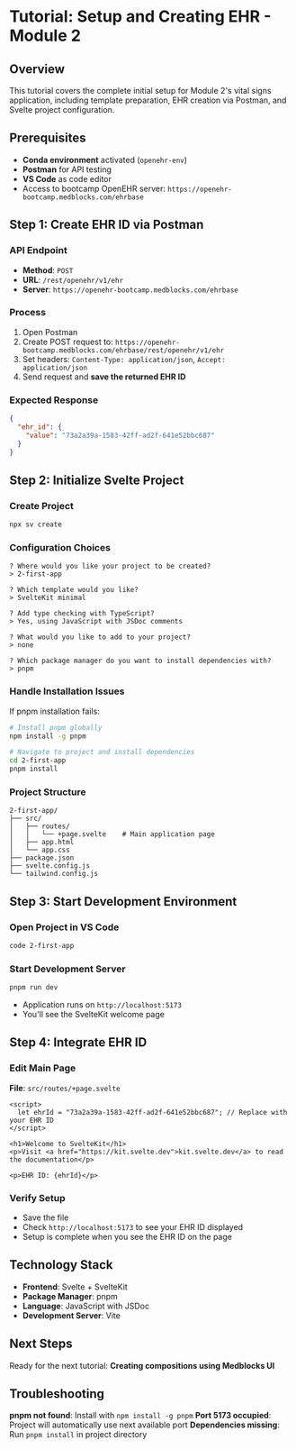 # Tutorial: Setup and Creating EHR - Module 2

## Overview

This tutorial covers the complete initial setup for Module 2's vital signs application, including template preparation, EHR creation via Postman, and Svelte project configuration.

## Prerequisites

- **Conda environment** activated (`openehr-env`)
- **Postman** for API testing  
- **VS Code** as code editor
- Access to bootcamp OpenEHR server: `https://openehr-bootcamp.medblocks.com/ehrbase`

## Step 1: Create EHR ID via Postman

### API Endpoint
- **Method**: `POST`
- **URL**: `/rest/openehr/v1/ehr`
- **Server**: `https://openehr-bootcamp.medblocks.com/ehrbase`

### Process
1. Open Postman
2. Create POST request to: `https://openehr-bootcamp.medblocks.com/ehrbase/rest/openehr/v1/ehr`
3. Set headers: `Content-Type: application/json`, `Accept: application/json`
4. Send request and **save the returned EHR ID**

### Expected Response
```json
{
  "ehr_id": {
    "value": "73a2a39a-1583-42ff-ad2f-641e52bbc687"
  }
}
```

## Step 2: Initialize Svelte Project

### Create Project
```bash
npx sv create
```

### Configuration Choices
```
? Where would you like your project to be created?
> 2-first-app

? Which template would you like?
> SvelteKit minimal

? Add type checking with TypeScript?
> Yes, using JavaScript with JSDoc comments

? What would you like to add to your project?
> none

? Which package manager do you want to install dependencies with?
> pnpm
```

### Handle Installation Issues
If pnpm installation fails:
```bash
# Install pnpm globally
npm install -g pnpm

# Navigate to project and install dependencies
cd 2-first-app
pnpm install
```

### Project Structure
```
2-first-app/
├── src/
│   ├── routes/
│   │   └── +page.svelte    # Main application page
│   ├── app.html
│   └── app.css
├── package.json
├── svelte.config.js
└── tailwind.config.js
```

## Step 3: Start Development Environment

### Open Project in VS Code
```bash
code 2-first-app
```

### Start Development Server
```bash
pnpm run dev
```
- Application runs on `http://localhost:5173`
- You'll see the SvelteKit welcome page

## Step 4: Integrate EHR ID

### Edit Main Page
**File**: `src/routes/+page.svelte`

```svelte
<script>
  let ehrId = "73a2a39a-1583-42ff-ad2f-641e52bbc687"; // Replace with your EHR ID
</script>

<h1>Welcome to SvelteKit</h1>
<p>Visit <a href="https://kit.svelte.dev">kit.svelte.dev</a> to read the documentation</p>

<p>EHR ID: {ehrId}</p>
```

### Verify Setup
- Save the file
- Check `http://localhost:5173` to see your EHR ID displayed
- Setup is complete when you see the EHR ID on the page

## Technology Stack

- **Frontend**: Svelte + SvelteKit  
- **Package Manager**: pnpm
- **Language**: JavaScript with JSDoc
- **Development Server**: Vite

## Next Steps

Ready for the next tutorial: **Creating compositions using Medblocks UI**

## Troubleshooting

**pnpm not found**: Install with `npm install -g pnpm`
**Port 5173 occupied**: Project will automatically use next available port
**Dependencies missing**: Run `pnpm install` in project directory
